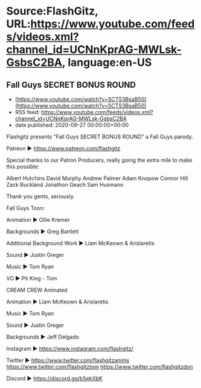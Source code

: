 # Source:FlashGitz, URL:https://www.youtube.com/feeds/videos.xml?channel_id=UCNnKprAG-MWLsk-GsbsC2BA, language:en-US

## Fall Guys SECRET BONUS ROUND
 - [https://www.youtube.com/watch?v=SCTS3BsaB50](https://www.youtube.com/watch?v=SCTS3BsaB50)
 - RSS feed: https://www.youtube.com/feeds/videos.xml?channel_id=UCNnKprAG-MWLsk-GsbsC2BA
 - date published: 2020-09-27 00:00:00+00:00

Flashgitz presents "Fall Guys SECRET BONUS ROUND" a Fall Guys parody.

Patreon ►
https://www.patreon.com/flashgitz

Special thanks to our Patron Producers, really going the extra mile to make this possible:

Albert Hutchins
David Murphy
Andrew Palmer
Adam Knopow
Connor Hill
Zack Buckland
Jonathon Geach
Sam Husmann

Thank you gents, seriously.

Fall Guys Toon:

Animation ► 
Ollie Kremer

Backgrounds ► 
Greg Bartlett

Additional Background Work ► 
Liam McKeown & Arislaretis

Sound ►
Justin Greger

Music ►
Tom Ryan 

VO ► 
Pit King - Tom


CREAM CREW Animated

Animation ► 
Liam McKeown & Arislaretis

Music ►
Tom Ryan 

Sound ►
Justin Greger

Backgrounds ► 
Jeff Delgado

Instagram ►
https://www.instagram.com/flashgitz/

Twitter ►
https://www.twitter.com/flashgitzanims
https://www.twitter.com/flashgitztom
https://www.twitter.com/flashgitzdon

Discord ►
https://discord.gg/b5ekXbK


